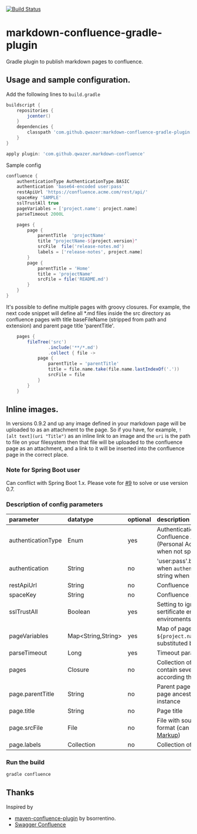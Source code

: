 [![Build Status](https://travis-ci.org/qwazer/markdown-confluence-gradle-plugin.svg?branch=master)](https://travis-ci.org/qwazer/markdown-confluence-gradle-plugin)

# markdown-confluence-gradle-plugin
Gradle plugin to publish markdown pages to confluence. 

## Usage and sample configuration.

Add the following lines to ``build.gradle`` 

```groovy
buildscript {
    repositories {
        jcenter()
    }
    dependencies {
        classpath 'com.github.qwazer:markdown-confluence-gradle-plugin:0.9.2'
    }
}

apply plugin: 'com.github.qwazer.markdown-confluence'
```

Sample config

```groovy
confluence {
    authenticationType AuthenticationType.BASIC
    authentication 'base64-encoded user:pass'
    restApiUrl 'https://confluence.acme.com/rest/api/'
    spaceKey 'SAMPLE'
    sslTrustAll true
    pageVariables = ['project.name': project.name]
    parseTimeout 2000L

    pages {
        page {
            parentTitle  'projectName'
            title "projectName-${project.version}"
            srcFile  file('release-notes.md')
            labels = ['release-notes', project.name]
        }
        page {
            parentTitle = 'Home'
            title = 'projectName'
            srcFile = file('README.md')
        }
    }
}
```

It's possible to define multiple pages with groovy closures.
For example, the next code snippet will define all *.md files inside the src directory as confluence pages 
with title baseFileName (stripped from path and extension) and parent page title 'parentTitle'.

```groovy
    pages {
        fileTree('src')
                .include('**/*.md')
                .collect { file ->
            page {
                parentTitle = 'parentTitle'
                title = file.name.take(file.name.lastIndexOf('.'))
                srcFile = file
            }
        }
    }

```

## Inline images.

In versions 0.9.2 and up any image defined in your markdown page will be uploaded to as an 
attachment to the page. So if you have, for example, `![alt text](uri "Title")` as an inline link
to an image and the `uri` is the path to file on your filesystem then that file
will be uploaded to the confluence page as an attachment, and a link to it
will be inserted into the confluence page in the correct place.

### Note for Spring Boot user

Can conflict with Spring Boot 1.x. Please vote for [#9](https://github.com/qwazer/markdown-confluence-gradle-plugin/issues/9) to solve or use version 0.7.

### Description of config parameters


| parameter          | datatype           | optional | description                                                                                                                                                               |
|:-------------------|:-------------------|:---------|:--------------------------------------------------------------------------------------------------------------------------------------------------------------------------|
| authenticationType | Enum               | yes      | Authentication type to use when calling Confluence APIs, one of: BASIC, PAT (Personal Access Token). Defaults to BASIC when not specified explicitly.                     |
| authentication     | String             | no       | 'user:pass'.bytes.encodeBase64().toString() when `authenticationType` is `BASIC`, or token string when `authenticationType` is `PAT`.                                     |
| restApiUrl         | String             | no       | Confluence REST API URL                                                                                                                                                   |
| spaceKey           | String             | no       | Confluence space key                                                                                                                                                      |
| sslTrustAll        | Boolean            | yes      | Setting to ignore self-signed and unknown sertificate errors. Usefull in some corporate enviroments                                                                       |
| pageVariables      | Map<String,String> | yes      | Map of page variables, for example ```${project.name}``` in source file content will substituted by value of variable                                                     |
| parseTimeout       | Long               | yes      | Timeout parameter for Markdown serializer                                                                                                                                 |
| pages              | Closure            | no       | Collection of Page Closures. If this config contain several pages, these will be ordered according their parent-child relationship                                        |
| page.parentTitle   | String             | no       | Parent page title, will use to resovle actual page ancestorId  against Confluence instance                                                                                |
| page.title         | String             | no       | Page title                                                                                                                                                                |
| page.srcFile       | File               | no       | File with source of wiki page in markdown format (can be mixed with [Confluence Wiki Markup](https://confluence.atlassian.com/doc/confluence-wiki-markup-251003035.html)) |
| page.labels        | Collection<String> | no       | Collection of labels of the Confluence page                                                                                                                               |




### Run the build
```bash
gradle confluence
```


## Thanks

Inspired by
  * [maven-confluence-plugin](https://github.com/bsorrentino/maven-confluence-plugin)
by bsorrentino.
  * [Swagger Confluence](https://gitlab.slkdev.net/starlightknight/swagger-confluence)




